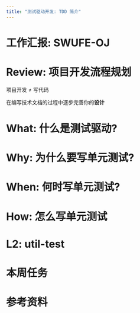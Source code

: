 ```yaml
---
title: "测试驱动开发: TDD 简介"
---
```


# 工作汇报: SWUFE-OJ

<!-- slide -->

# Review: 项目开发流程规划

项目开发 $\neq$ 写代码

在编写技术文档的过程中逐步完善你的**设计**

<!-- slide -->

# What: 什么是测试驱动?

<!-- vslide -->



<!-- slide -->

# Why: 为什么要写单元测试?

<!-- slide -->

# When: 何时写单元测试?

<!-- slide -->

# How: 怎么写单元测试

<!-- slide -->

# L2: util-test

<!-- 设计一个实验, 给小登介绍一些单元测试的框架 -->

<!-- slide -->

# 本周任务

<!-- slide -->

# 参考资料
